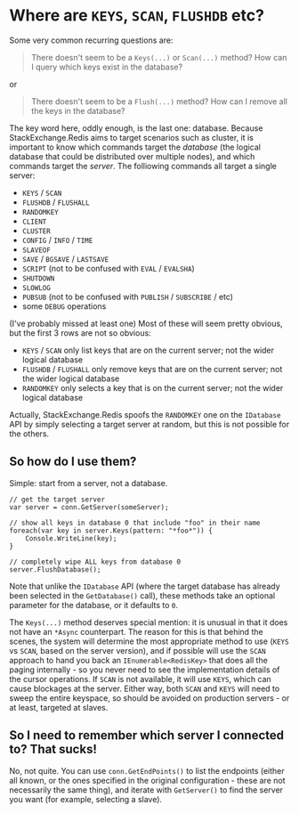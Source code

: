 ﻿Where are `KEYS`, `SCAN`, `FLUSHDB` etc?
===

Some very common recurring questions are:

> There doesn't seem to be a `Keys(...)` or `Scan(...)` method? How can I query which keys exist in the database?

or

> There doesn't seem to be a `Flush(...)` method? How can I remove all the keys in the database?

The key word here, oddly enough, is the last one: database. Because StackExchange.Redis aims to target scenarios such as cluster, it is important to know which commands target the *database* (the logical database that could be distributed over multiple nodes), and which commands target the *server*. The folliowing commands all target a single server:

- `KEYS` / `SCAN`
- `FLUSHDB` / `FLUSHALL`
- `RANDOMKEY`
- `CLIENT`
- `CLUSTER`
- `CONFIG` / `INFO` / `TIME`
- `SLAVEOF`
- `SAVE` / `BGSAVE` / `LASTSAVE`
- `SCRIPT` (not to be confused with `EVAL` / `EVALSHA`)
- `SHUTDOWN`
- `SLOWLOG`
- `PUBSUB` (not to be confused with `PUBLISH` / `SUBSCRIBE` / etc)
- some `DEBUG` operations

(I've probably missed at least one) Most of these will seem pretty obvious, but the first 3 rows are not so obvious:

- `KEYS` / `SCAN` only list keys that are on the current server; not the wider logical database
- `FLUSHDB` / `FLUSHALL` only remove keys that are on the current server; not the wider logical database
- `RANDOMKEY` only selects a key that is on the current server; not the wider logical database

Actually, StackExchange.Redis spoofs the `RANDOMKEY` one on the `IDatabase` API by simply selecting a target server at random, but this is not possible for the others.

So how do I use them?
---

Simple: start from a server, not a database.

    // get the target server
    var server = conn.GetServer(someServer);

	// show all keys in database 0 that include "foo" in their name
    foreach(var key in server.Keys(pattern: "*foo*")) {
        Console.WriteLine(key);
    }

	// completely wipe ALL keys from database 0
    server.FlushDatabase();

Note that unlike the `IDatabase` API (where the target database has already been selected in the `GetDatabase()` call), these methods take an optional parameter for the database, or it defaults to `0`.

The `Keys(...)` method deserves special mention: it is unusual in that it does not have an `*Async` counterpart. The reason for this is that behind the scenes, the system will determine the most appropriate method to use (`KEYS` vs `SCAN`, based on the server version), and if possible will use the `SCAN` approach to hand you back an `IEnumerable<RedisKey>` that does all the paging internally - so you never need to see the implementation details of the cursor operations. If `SCAN` is not available, it will use `KEYS`, which can cause blockages at the server. Either way, both `SCAN` and `KEYS` will need to sweep the entire keyspace, so should be avoided on production servers - or at least, targeted at slaves.

So I need to remember which server I connected to? That sucks!
---

No, not quite. You can use `conn.GetEndPoints()` to list the endpoints (either all known, or the ones specified in the original configuration - these are not necessarily the same thing), and iterate with `GetServer()` to find the server you want (for example, selecting a slave).

